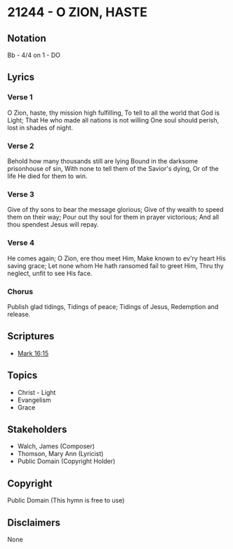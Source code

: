 # 21244 - O ZION, HASTE

## Notation

Bb - 4/4 on 1 - DO

## Lyrics

### Verse 1

O Zion, haste, thy mission high fulfilling, To tell to all the world that God is Light; That He who made all nations is not willing One soul should perish, lost in shades of night.

### Verse 2

Behold how many thousands still are lying Bound in the darksome prisonhouse of sin, With none to tell them of the Savior's dying, Or of the life He died for them to win.

### Verse 3

Give of thy sons to bear the message glorious; Give of thy wealth to speed them on their way; Pour out thy soul for them in prayer victorious; And all thou spendest Jesus will repay.

### Verse 4

He comes again; O Zion, ere thou meet Him, Make known to ev'ry heart His saving grace; Let none whom He hath ransomed fail to greet Him, Thru thy neglect, unfit to see His face.

### Chorus

Publish glad tidings, Tidings of peace; Tidings of Jesus, Redemption and release.


## Scriptures

- [Mark 16:15](https://www.biblegateway.com/passage/?search=Mark%2016%3A15)

## Topics

- Christ - Light
- Evangelism
- Grace

## Stakeholders

- Walch, James (Composer)
- Thomson, Mary Ann (Lyricist)
- Public Domain (Copyright Holder)

## Copyright

Public Domain
(This hymn is free to use)

## Disclaimers

None

